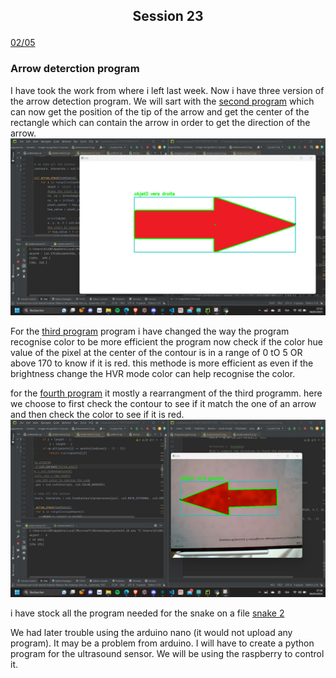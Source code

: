 ## <p align=center> Session 23
<ins>02/05</ins>


### Arrow deterction program
I have took the work from where i left last week.
Now i have three version of the arrow detection program. 
We will sart with the [second program](https://github.com/YOUSSNDR/PolySnake/blob/dbf0446f182a6393fc1b76dd6d8bf0762ccefc0e/programmes/Cam%C3%A9ra/image%20recognition%205%20(youss)/testarrowrec5.2.py) which can now get the position of the tip of the arrow and get the center of the rectangle which can contain the arrow in order to get the direction of the arrow.
![image pg2](https://github.com/YOUSSNDR/PolySnake/blob/2009bf68ff010cee0d42282d08546313a76a4bc5/Rapports/Soufiani%20Younousse/images%20younousse/myprogram2.3.jpg)

For the [third program](https://github.com/YOUSSNDR/PolySnake/blob/2009bf68ff010cee0d42282d08546313a76a4bc5/programmes/Cam%C3%A9ra/image%20recognition%205%20(youss)/testarrowrec5.3.py) program i have changed the way the program recognise color to be more efficient the program now check if the color hue value of the pixel at the center of the contour is in a range of 0 tO 5 OR above 170 to know if it is red. this methode is more efficient as even if the brightness change the HVR mode color can help recognise the color.

for the [fourth program](https://github.com/YOUSSNDR/PolySnake/blob/2009bf68ff010cee0d42282d08546313a76a4bc5/programmes/Cam%C3%A9ra/image%20recognition%205%20(youss)/testarrowrec5.4.py) it mostly a rearrangment of the third programm.
here we choose to first check the contour to see if it match the one of an arrow and then check the color to see if it is red.
![img prgm4](https://github.com/YOUSSNDR/PolySnake/blob/2009bf68ff010cee0d42282d08546313a76a4bc5/Rapports/Soufiani%20Younousse/images%20younousse/myprogram4.jpg)

i have stock all the program needed for the snake on a file [snake 2](https://github.com/YOUSSNDR/PolySnake/tree/main/programmes/snake/snake2.0)


We had later trouble using the arduino nano (it would not upload any program). It may be a problem from arduino.
I will have to create a python program for the ultrasound sensor. We will be using the raspberry to control it.
